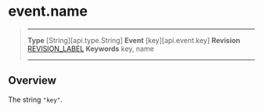 
# event.name

> --------------------- ------------------------------------------------------------------------------------------
> __Type__              [String][api.type.String]
> __Event__             [key][api.event.key]
> __Revision__          [REVISION_LABEL](REVISION_URL)
> __Keywords__          key, name
> --------------------- ------------------------------------------------------------------------------------------

## Overview

The string `"key"`.

